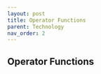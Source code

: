 ```yaml
---
layout: post
title: Operator Functions
parent: Technology
nav_order: 2
---
```

**Operator Functions**
---